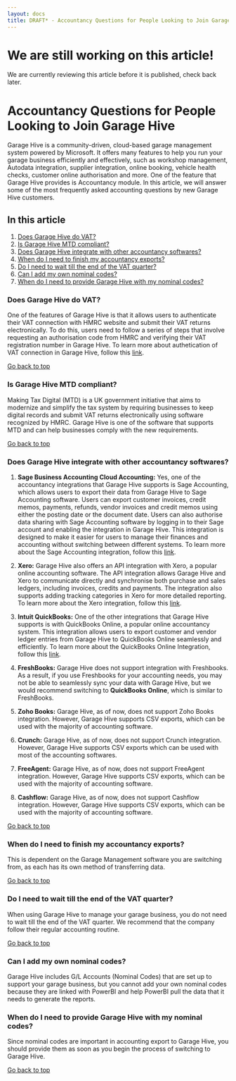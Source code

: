 ```yaml
---
layout: docs
title: DRAFT* - Accountancy Questions for People Looking to Join Garage Hive
---
```


<a name="top"></a>

# We are still working on this article!
We are currently reviewing this article before it is published, check back later.

# Accountancy Questions for People Looking to Join Garage Hive
Garage Hive is a community-driven, cloud-based garage management system powered by Microsoft. It offers many features to help you run your garage business efficiently and effectively, such as workshop management, Autodata integration, supplier integration, online booking, vehicle health checks, customer online authorisation and more. One of the feature that Garage Hive provides is Accountancy module. In this article, we will answer some of the most frequently asked accounting questions by new Garage Hive customers.

## In this article
1. [Does Garage Hive do VAT&#63;](#does-garage-hive-do-vat)
2. [Is Garage Hive MTD compliant&#63;](#is-garage-hive-mtd-compliant)
3. [Does Garage Hive integrate with other accountancy softwares&#63;](#does-garage-hive-integrate-with-other-accountancy-softwares)
4. [When do I need to finish my accountancy exports&#63;](#when-do-i-need-to-finish-my-accountancy-exports)
5. [Do I need to wait till the end of the VAT quarter&#63;](#do-i-need-to-wait-till-the-end-of-the-vat-quarter)
6. [Can I add my own nominal codes&#63;](#can-i-add-my-own-nominal-codes)
7. [When do I need to provide Garage Hive with my nominal codes&#63;](#when-do-i-need-to-provide-garage-hive-with-my-nominal-codes)

### Does Garage Hive do VAT?
One of the features of Garage Hive is that it allows users to authenticate their VAT connection with HMRC website and submit their VAT returns electronically. To do this, users need to follow a series of steps that involve requesting an authorisation code from HMRC and verifying their VAT registration number in Garage Hive. To learn more about authetication of VAT connection in Garage Hive, follow this [link](garagehive-vat-connection-authentication.html).


[Go back to top](#top)

### Is Garage Hive MTD compliant?
Making Tax Digital (MTD) is a UK government initiative that aims to modernize and simplify the tax system by requiring businesses to keep digital records and submit VAT returns electronically using software recognized by HMRC. Garage Hive is one of the software that supports MTD and can help businesses comply with the new requirements.


[Go back to top](#top)

### Does Garage Hive integrate with other accountancy softwares?
1. **Sage Business Accounting Cloud Accounting:**  Yes, one of the accountancy integrations that Garage Hive supports is Sage Accounting, which allows users to export their data from Garage Hive to Sage Accounting software. Users can export customer invoices, credit memos, payments, refunds, vendor invoices and credit memos using either the posting date or the document date. Users can also authorise data sharing with Sage Accounting software by logging in to their Sage account and enabling the integration in Garage Hive. This integration is designed to make it easier for users to manage their finances and accounting without switching between different systems. To learn more about the Sage Accounting integration, follow this [link](garagehive-sage-accounting-integration.html).
   
2. **Xero:**  Garage Hive also offers an API integration with Xero, a popular online accounting software. The API integration allows Garage Hive and Xero to communicate directly and synchronise both purchase and sales ledgers, including invoices, credits and payments. The integration also supports adding tracking categories in Xero for more detailed reporting. To learn more about the Xero integration, follow this [link](xero-api-integration.html).

3. **Intuit QuickBooks:** One of the other integrations that Garage Hive supports is with QuickBooks Online, a popular online accountancy system. This integration allows users to export customer and vendor ledger entries from Garage Hive to QuickBooks Online seamlessly and efficiently. To learn more about the QuickBooks Online Integration, follow this [link](garagehive-external-accountancy-integration.html).

4. **FreshBooks:** Garage Hive does not support integration with Freshbooks. As a result, if you use Freshbooks for your accounting needs, you may not be able to seamlessly sync your data with Garage Hive, but we would recommend switching to **QuickBooks Online**, which is similar to FreshBooks. 

5. **Zoho Books:** Garage Hive, as of now, does not support Zoho Books integration. However, Garage Hive supports CSV exports, which can be used with the majority of accounting software.

6. **Crunch:** Garage Hive, as of now, does not support Crunch integration. However, Garage Hive supports CSV exports which can be used with most of the accounting softwares.

7. **FreeAgent:** Garage Hive, as of now, does not support FreeAgent integration. However, Garage Hive supports CSV exports, which can be used with the majority of accounting software.

8. **Cashflow:** Garage Hive, as of now, does not support Cashflow integration. However, Garage Hive supports CSV exports, which can be used with the majority of accounting software.

[Go back to top](#top)

### When do I need to finish my accountancy exports?
This is dependent on the Garage Management software you are switching from, as each has its own method of transferring data.

[Go back to top](#top)

### Do I need to wait till the end of the VAT quarter?
When using Garage Hive to manage your garage business, you do not need to wait till the end of the VAT quarter. We recommend that the company follow their regular accounting routine.

[Go back to top](#top)

### Can I add my own nominal codes?
Garage Hive includes G/L Accounts (Nominal Codes) that are set up to support your garage business, but you cannot add your own nominal codes because they are linked with PowerBI and help PowerBI pull the data that it needs to generate the reports.

### When do I need to provide Garage Hive with my nominal codes?
Since nominal codes are important in accounting export to Garage Hive, you should provide them as soon as you begin the process of switching to Garage Hive.

[Go back to top](#top)